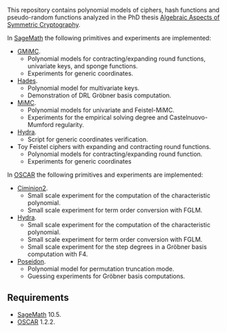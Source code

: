 This repository contains polynomial models of ciphers, hash functions and pseudo-random functions analyzed in the PhD thesis [Algebraic Aspects of Symmetric Cryptography]().

In [SageMath](https://www.sagemath.org/) the following primitives and experiments are implemented:
- [GMiMC](https://doi.org/10.1007/978-3-030-29962-0_8).
    - Polynomial models for contracting/expanding round functions, univariate keys, and sponge functions.
    - Experiments for generic coordinates.
- [Hades](https://doi.org/10.1007/978-3-030-45724-2_23).
    - Polynomial model for multivariate keys.
    - Demonstration of DRL Gröbner basis computation.
- [MiMC](https://doi.org/10.1007/978-3-662-53887-6_7).
    - Polynomial models for univariate and Feistel-MiMC.
    - Experiments for the empirical solving degree and Castelnuovo-Mumford regularity.
- [Hydra](https://doi.org/10.1007/978-3-031-30634-1_9).
    - Script for generic coordinates verification.
- Toy Feistel ciphers with expanding and contracting round functions.
    - Polynomial models for contracting/expanding round function.
    - Experiments for generic coordinates

In [OSCAR](https://www.oscar-system.org/) the following primitives and experiments are implemented:
- [Ciminion2](https://doi.org/10.46586/tosc.v2025.i1.240-275).
    - Small scale experiment for the computation of the characteristic polynomial.
    - Small scale experiment for term order conversion with FGLM.
- [Hydra](https://doi.org/10.1007/978-3-031-30634-1_9).
    - Small scale experiment for the computation of the characteristic polynomial.
    - Small scale experiment for term order conversion with FGLM.
    - Small scale experiment for the step degrees in a Gröbner basis computation with F4.
- [Poseidon](https://www.usenix.org/conference/usenixsecurity21/presentation/grassi).
    - Polynomial model for permutation truncation mode.
    - Guessing experiments for Gröbner basis computations.


## Requirements
- [SageMath](https://www.sagemath.org/) 10.5.
- [OSCAR](https://www.oscar-system.org/) 1.2.2.
